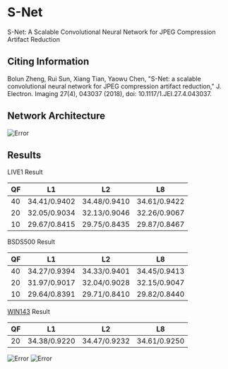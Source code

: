 # S-Net
S-Net: A Scalable Convolutional Neural Network for JPEG Compression Artifact Reduction

## Citing Information
Bolun Zheng, Rui Sun, Xiang Tian, Yaowu Chen, "S-Net: a scalable convolutional neural network for JPEG compression artifact reduction," J. Electron. Imaging 27(4), 043037 (2018), doi: 10.1117/1.JEI.27.4.043037. 

## Network Architecture
![Error](https://github.com/zhenngbolun/S-Net/blob/master/network.jpg)

## Results
LIVE1 Result

QF | L1 | L2 | L8 |            
----- |:-------------:|:-------------:|:-------------:|
 40    | 34.41/0.9402  | 34.48/0.9410  | 34.61/0.9422  
 20    | 32.05/0.9034  | 32.13/0.9046  | 32.26/0.9067  
 10    | 29.67/0.8415  | 29.75/0.8435  | 29.87/0.8467  

BSDS500 Result

QF     | L1            | L2            | L8            
:----- |:-------------:|:-------------:|:-------------:|
 40    | 34.27/0.9394  | 34.33/0.9401  | 34.45/0.9413 | 
| 20    | 31.97/0.9017  | 32.04/0.9028  | 32.15/0.9047 | 
| 10    | 29.64/0.8391  | 29.71/0.8410  | 29.82/0.8440 | 

[WIN143](https://pan.baidu.com/s/1L3pU708Lr0l84Aj9zBmQLQ) Result

|QF     | L1            | L2            | L8 |           
|:----- |:-------------:|:-------------:|:-------------:|
| 20    | 34.38/0.9220  | 34.47/0.9232  | 34.61/0.9250 |  

![Error](https://github.com/zhenngbolun/S-Net/blob/master/result1.jpg)
![Error](https://github.com/zhenngbolun/S-Net/blob/master/result2.jpg)


